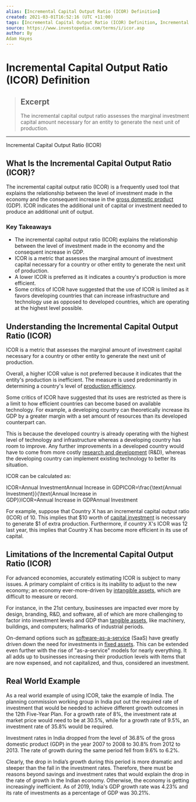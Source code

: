 ```yaml
---
alias: [Incremental Capital Output Ratio (ICOR) Definition]
created: 2021-03-01T16:52:16 (UTC +11:00)
tags: [Incremental Capital Output Ratio (ICOR) Definition, Incremental Capital Output Ratio (ICOR)]
source: https://www.investopedia.com/terms/i/icor.asp
author: By
Adam Hayes
---
```


# Incremental Capital Output Ratio (ICOR) Definition

> ## Excerpt
> The incremental capital output ratio assesses the marginal investment capital amount necessary for an entity to generate the next unit of production.

---

Incremental Capital Output Ratio (ICOR)
## What Is the Incremental Capital Output Ratio (ICOR)?

The incremental capital output ratio (ICOR) is a frequently used tool that explains the relationship between the level of investment made in the economy and the consequent increase in the [gross domestic product](https://www.investopedia.com/terms/g/gdp.asp) (GDP). ICOR indicates the additional unit of capital or investment needed to produce an additional unit of output.

### Key Takeaways

-   The incremental capital output ratio (ICOR) explains the relationship between the level of investment made in the economy and the consequent increase in GDP.
-   ICOR is a metric that assesses the marginal amount of investment capital necessary for a country or other entity to generate the next unit of production.
-   A lower ICOR is preferred as it indicates a country's production is more efficient.
-   Some critics of ICOR have suggested that the use of ICOR is limited as it favors developing countries that can increase infrastructure and technology use as opposed to developed countries, which are operating at the highest level possible.

## Understanding the Incremental Capital Output Ratio (ICOR)

ICOR is a metric that assesses the marginal amount of investment capital necessary for a country or other entity to generate the next unit of production.

Overall, a higher ICOR value is not preferred because it indicates that the entity's production is inefficient. The measure is used predominantly in determining a country's level of [production efficiency](https://www.investopedia.com/terms/p/production_efficiency.asp).

Some critics of ICOR have suggested that its uses are restricted as there is a limit to how efficient countries can become based on available technology. For example, a developing country can theoretically increase its GDP by a greater margin with a set amount of resources than its developed counterpart can.

This is because the developed country is already operating with the highest level of technology and infrastructure whereas a developing country has room to improve. Any further improvements in a developed country would have to come from more costly [research and development](https://www.investopedia.com/terms/r/randd.asp) (R&D), whereas the developing country can implement existing technology to better its situation.

ICOR can be calculated as:

 ICOR\=Annual InvestmentAnnual Increase in GDPICOR=\\frac{\\text{Annual Investment}}{\\text{Annual Increase in GDP}}ICOR\=Annual Increase in GDPAnnual Investment

For example, suppose that Country X has an incremental capital output ratio (ICOR) of 10. This implies that $10 worth of [capital investment](https://www.investopedia.com/terms/c/capital-investment.asp) is necessary to generate $1 of extra production. Furthermore, if country X's ICOR was 12 last year, this implies that Country X has become more efficient in its use of capital.

## Limitations of the Incremental Capital Output Ratio (ICOR)

For advanced economies, accurately estimating ICOR is subject to many issues. A primary complaint of critics is its inability to adjust to the new economy; an economy ever-more-driven by [intangible assets](https://www.investopedia.com/terms/i/intangibleasset.asp), which are difficult to measure or record.

For instance, in the 21st century, businesses are impacted ever more by design, branding, R&D, and software, all of which are more challenging to factor into investment levels and GDP than [tangible assets](https://www.investopedia.com/terms/t/tangibleasset.asp), like machinery, buildings, and computers; hallmarks of industrial periods.

On-demand options such as [software-as-a-service](https://www.investopedia.com/terms/s/software-as-a-service-saas.asp) (SaaS) have greatly driven down the need for investments in [fixed assets](https://www.investopedia.com/terms/f/fixedasset.asp). This can be extended even further with the rise of "as-a-service" models for nearly everything. It all adds up to businesses increasing their production levels with items that are now expensed, and not capitalized, and thus, considered an investment.

## Real World Example

As a real world example of using ICOR, take the example of India. The planning commission working group in India put out the required rate of investment that would be needed to achieve different growth outcomes in the 12th Five-Year Plan. For a growth rate of 8%, the investment rate at market price would need to be at 30.5%, while for a growth rate of 9.5%, an investment rate of 35.8% would be required.

Investment rates in India dropped from the level of 36.8% of the gross domestic product (GDP) in the year 2007 to 2008 to 30.8% from 2012 to 2013. The rate of growth during the same period fell from 9.6% to 6.2%.

Clearly, the drop in India’s growth during this period is more dramatic and steeper than the fall in the investment rates. Therefore, there must be reasons beyond savings and investment rates that would explain the drop in the rate of growth in the Indian economy. Otherwise, the economy is getting increasingly inefficient. As of 2019, India's GDP growth rate was 4.23% and its rate of investments as a percentage of GDP was 30.21%.
